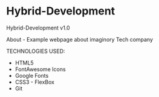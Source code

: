 # Hybrid-Development
Hybrid-Development v1.0

About - Example webpage about imaginory Tech company

TECHNOLOGIES USED:
- HTML5
- FontAwesome Icons
- Google Fonts
- CSS3 - FlexBox
- Git
